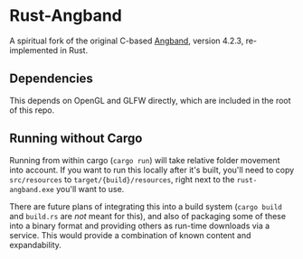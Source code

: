 # Rust-Angband

A spiritual fork of the original C-based [Angband](https://angband.github.io/angband), version 4.2.3, re-implemented in Rust.

## Dependencies
This depends on OpenGL and GLFW directly, which are included in the root of this repo.

## Running without Cargo
Running from within cargo (`cargo run`) will take relative folder movement into account. If you want to run this locally after it's built, you'll need to copy `src/resources` to `target/{build}/resources`, right next to the `rust-angband.exe` you'll want to use.

There are future plans of integrating this into a build system (`cargo build` and `build.rs` are *not* meant for this), and also of packaging some of these into a binary format and providing others as run-time downloads via a service. This would provide a combination of known content and expandability.